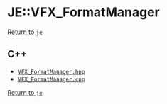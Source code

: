 # JE::VFX_FormatManager

[Return to `je`](/docs/je.md)

## C++

- [`VFX_FormatManager.hpp`](/src/je/VFX_FormatManager.hpp)
- [`VFX_FormatManager.cpp`](/src/je/VFX_FormatManager.cpp)

[Return to `je`](/docs/je.md)